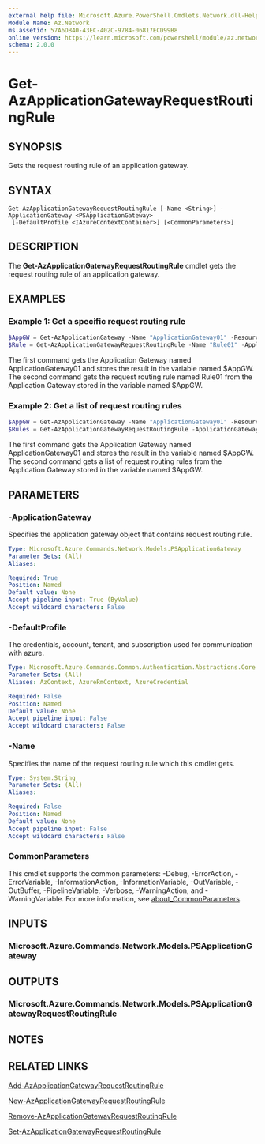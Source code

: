 ```yaml
---
external help file: Microsoft.Azure.PowerShell.Cmdlets.Network.dll-Help.xml
Module Name: Az.Network
ms.assetid: 57A6DB40-43EC-402C-9784-06817ECD99B8
online version: https://learn.microsoft.com/powershell/module/az.network/get-azapplicationgatewayrequestroutingrule
schema: 2.0.0
---
```


# Get-AzApplicationGatewayRequestRoutingRule

## SYNOPSIS
Gets the request routing rule of an application gateway.

## SYNTAX

```
Get-AzApplicationGatewayRequestRoutingRule [-Name <String>] -ApplicationGateway <PSApplicationGateway>
 [-DefaultProfile <IAzureContextContainer>] [<CommonParameters>]
```

## DESCRIPTION
The **Get-AzApplicationGatewayRequestRoutingRule** cmdlet gets the request routing rule of an application gateway.

## EXAMPLES

### Example 1: Get a specific request routing rule
```powershell
$AppGW = Get-AzApplicationGateway -Name "ApplicationGateway01" -ResourceGroupName "ResourceGroup01"
$Rule = Get-AzApplicationGatewayRequestRoutingRule -Name "Rule01" -ApplicationGateway $AppGW
```

The first command gets the Application Gateway named ApplicationGateway01 and stores the result in the variable named $AppGW.
The second command gets the request routing rule named Rule01 from the Application Gateway stored in the variable named $AppGW.

### Example 2: Get a list of request routing rules
```powershell
$AppGW = Get-AzApplicationGateway -Name "ApplicationGateway01" -ResourceGroupName "ResourceGroup01"
$Rules = Get-AzApplicationGatewayRequestRoutingRule -ApplicationGateway $AppGW
```

The first command gets the Application Gateway named ApplicationGateway01 and stores the result in the variable named $AppGW.
The second command gets a list of request routing rules from the Application Gateway stored in the variable named $AppGW.

## PARAMETERS

### -ApplicationGateway
Specifies the application gateway object that contains request routing rule.

```yaml
Type: Microsoft.Azure.Commands.Network.Models.PSApplicationGateway
Parameter Sets: (All)
Aliases:

Required: True
Position: Named
Default value: None
Accept pipeline input: True (ByValue)
Accept wildcard characters: False
```

### -DefaultProfile
The credentials, account, tenant, and subscription used for communication with azure.

```yaml
Type: Microsoft.Azure.Commands.Common.Authentication.Abstractions.Core.IAzureContextContainer
Parameter Sets: (All)
Aliases: AzContext, AzureRmContext, AzureCredential

Required: False
Position: Named
Default value: None
Accept pipeline input: False
Accept wildcard characters: False
```

### -Name
Specifies the name of the request routing rule which this cmdlet gets.

```yaml
Type: System.String
Parameter Sets: (All)
Aliases:

Required: False
Position: Named
Default value: None
Accept pipeline input: False
Accept wildcard characters: False
```

### CommonParameters
This cmdlet supports the common parameters: -Debug, -ErrorAction, -ErrorVariable, -InformationAction, -InformationVariable, -OutVariable, -OutBuffer, -PipelineVariable, -Verbose, -WarningAction, and -WarningVariable. For more information, see [about_CommonParameters](http://go.microsoft.com/fwlink/?LinkID=113216).

## INPUTS

### Microsoft.Azure.Commands.Network.Models.PSApplicationGateway

## OUTPUTS

### Microsoft.Azure.Commands.Network.Models.PSApplicationGatewayRequestRoutingRule

## NOTES

## RELATED LINKS

[Add-AzApplicationGatewayRequestRoutingRule](./Add-AzApplicationGatewayRequestRoutingRule.md)

[New-AzApplicationGatewayRequestRoutingRule](./New-AzApplicationGatewayRequestRoutingRule.md)

[Remove-AzApplicationGatewayRequestRoutingRule](./Remove-AzApplicationGatewayRequestRoutingRule.md)

[Set-AzApplicationGatewayRequestRoutingRule](./Set-AzApplicationGatewayRequestRoutingRule.md)


